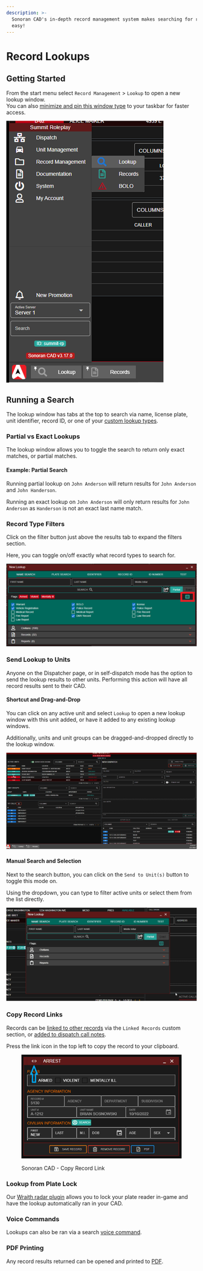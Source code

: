 ```yaml
---
description: >-
  Sonoran CAD's in-depth record management system makes searching for records
  easy!
---
```


# Record Lookups

## Getting Started

From the start menu select `Record Management` > `Lookup` to open a new lookup window.\
You can also [minimize and pin this window type](../customization/customizing-your-layout.md#7-tab-system) to your taskbar for faster access.

![Sonoran CAD - New Lookup](<../../.gitbook/assets/image (234).png>)

## Running a Search

The lookup window has tabs at the top to search via name, license plate, unit identifier, record ID, or one of your [custom lookup types](../customization/custom-search-types.md).

### Partial vs Exact Lookups

The lookup window allows you to toggle the search to return only exact matches, or partial matches.

#### Example: Partial Search

Running partial lookup on `John Anderson` will return results for `John Anderson` and `John Handerson`.

Running an exact lookup on `John Anderson` will only return results for `John Anderson` as `Handerson` is not an exact last name match.

### Record Type Filters

Click on the filter button just above the results tab to expand the filters section.

Here, you can toggle on/off exactly what record types to search for.

![](<../../.gitbook/assets/image (157).png>)

### Send Lookup to Units

Anyone on the Dispatcher page, or in self-dispatch mode has the option to send the lookup results to other units. Performing this action will have all record results sent to their CAD.

#### Shortcut and Drag-and-Drop

You can click on any active unit and select `Lookup` to open a new lookup window with this unit added, or have it added to any existing lookup windows.

Additionally, units and unit groups can be dragged-and-dropped directly to the lookup window.

![Sonoran CAD - Send Lookup to Unit(s)](<../../.gitbook/assets/sendlookup (1).gif>)

#### Manual Search and Selection

Next to the search button, you can click on the `Send to Unit(s)` button to toggle this mode on.

Using the dropdown, you can type to filter active units or select them from the list directly.

![Sonoran CAD - Send Lookup to Unit(s)](../../.gitbook/assets/sendlookup.gif)

### Copy Record Links

Records can be [linked to other records](../customization/creating-custom-record-and-report-types.md#linked-records) via the `Linked Records` custom section, or [added to dispatch call notes](../dispatching/creating-a-call.md#note-links).

Press the link icon in the top left to copy the record to your clipboard.

<figure><img src="../../.gitbook/assets/image (18) (1).png" alt=""><figcaption><p>Sonoran CAD - Copy Record Link</p></figcaption></figure>

### Lookup from Plate Lock

Our [Wraith radar plugin](../../roadmap/v2-legacy/available-plugins/wraithv2.md) allows you to lock your plate reader in-game and have the lookup automatically ran in your CAD.

### Voice Commands

Lookups can also be ran via a search [voice command](../other-features/voice-commands.md).

### PDF Printing

Any record results returned can be opened and printed to [PDF](pdf-records.md).



##
